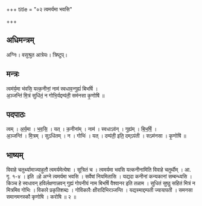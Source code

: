 +++
title = "०२ त्वमर्यमा भवसि"

+++
## अधिमन्त्रम्
अग्निः। वसुश्रुत आत्रेयः। त्रिष्टुप्।

## मन्त्रः
त्वम॑र्य॒मा भ॑वसि॒ यत्क॒नीनां॒ नाम॑ स्वधाव॒न्गुह्यं॑ बिभर्षि ।  
अ॒ञ्जन्ति॑ मि॒त्रं सुधि॑तं॒ न गोभि॒र्यद्दम्प॑ती॒ सम॑नसा कृ॒णोषि॑ ॥

## पदपाठः
त्वम् । अ॒र्य॒मा । भ॒व॒सि॒ । यत् । क॒नीना॑म् । नाम॑ । स्वधाऽव॑न् । गुह्य॑म् । बि॒भ॒र्षि॒ ।  
अ॒ञ्जन्ति॑ । मि॒त्रम् । सुऽधि॑तम् । न । गोभिः॑ । यत् । दम्प॑ती॒ इति॒ दम्ऽप॑ती । सऽम॑नसा । कृ॒णोषि॑ ॥

## भाष्यम्
विवाहे चतुर्थ्यामाज्याहुतौ त्वमर्यमेत्येषा । सूत्रितं च । त्वमर्यमा भवसि यत्कनीनामिति विवाहे चतुर्थीम् । आ. गृ. १-४ । इति ॥हे अग्ने त्वमर्यमा भवसि । सर्वेषां नियमितासि । यद्यदा कनीनां कन्यकानां सम्बन्ध्यसि । किञ्च हे स्वधावन् हविर्लक्षणान्नवन् गुह्यं गोपनीयं नाम बिभर्षि वैश्वानर इति तन्नाम । सुधितं सुष्ठु सहितं मित्रं न मित्रमिव गोभिः । विकारे प्रकृतिशब्दः । गोविकारैः क्षीरादिभिरञ्जन्ति । यद्यस्माद्दम्पती ज्यायापती । समनसा समानमनस्कौ कृणोषि । करोषि ॥ २ ॥